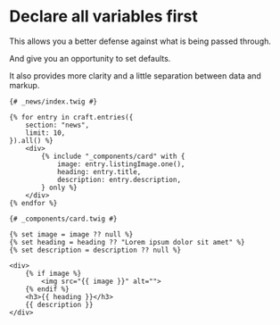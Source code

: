 # Declare all variables first

This allows you a better defense against what is being passed through.

And give you an opportunity to set defaults.

It also provides more clarity and a little separation between data and markup.

```twig
{# _news/index.twig #}

{% for entry in craft.entries({
    section: "news",
    limit: 10,
}).all() %}
    <div>
        {% include "_components/card" with {
            image: entry.listingImage.one(),
            heading: entry.title,
            description: entry.description,
        } only %}
    </div>
{% endfor %}
```

```twig
{# _components/card.twig #}

{% set image = image ?? null %}
{% set heading = heading ?? "Lorem ipsum dolor sit amet" %}
{% set description = description ?? null %}

<div>
    {% if image %}
        <img src="{{ image }}" alt="">
    {% endif %}
    <h3>{{ heading }}</h3>
    {{ description }}
</div>
```
